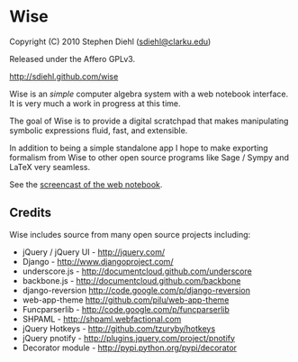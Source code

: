 # Wise  
Copyright (C) 2010 Stephen Diehl (<sdiehl@clarku.edu>)

Released under the Affero GPLv3.

http://sdiehl.github.com/wise

Wise is an *simple* computer algebra system with a web notebook
interface. It is very much a work in progress at this time.

The goal of Wise is to provide a digital scratchpad that makes 
manipulating symbolic expressions fluid, fast, and extensible.

In addition to being a simple standalone app I hope to make 
exporting formalism from Wise to other open source programs
like Sage / Sympy and LaTeX very seamless.

See the [screencast of the web notebook](http://sdiehl.github.com/wise/#screencast).

## Credits 

Wise includes source from many open source projects including:

* jQuery / jQuery UI - <http://jquery.com/>
* Django - <http://www.djangoproject.com/>
* underscore.js - <http://documentcloud.github.com/underscore>
* backbone.js - <http://documentcloud.github.com/backbone>
* django-reversion <http://code.google.com/p/django-reversion>
* web-app-theme <http://github.com/pilu/web-app-theme>
* Funcparserlib - <http://code.google.com/p/funcparserlib>
* SHPAML - <http://shpaml.webfactional.com>
* jQuery Hotkeys - <http://github.com/tzuryby/hotkeys>
* jQuery pnotify - <http://plugins.jquery.com/project/pnotify>
* Decorator module - <http://pypi.python.org/pypi/decorator>
